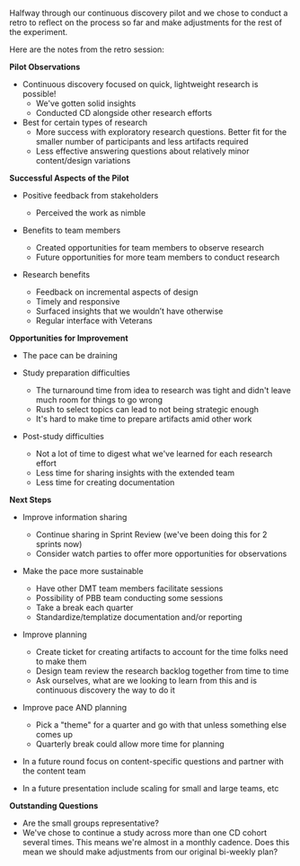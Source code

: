 Halfway through our continuous discovery pilot and we chose to conduct a retro to reflect on the process so far and make adjustments for the rest of the experiment.

Here are the notes from the retro session:

**Pilot Observations**
- Continuous discovery focused on quick, lightweight research is possible!
     - We've gotten solid insights
     - Conducted CD alongside other research efforts
- Best for certain types of research
     - More success with exploratory research questions. Better fit for the smaller number of participants and less artifacts required
     - Less effective answering questions about relatively minor content/design variations


**Successful Aspects of the Pilot**
- Positive feedback from stakeholders
     - Perceived the work as nimble

- Benefits to team members
     - Created opportunities for team members to observe research
     - Future opportunities for more team members to conduct research

- Research benefits
     - Feedback on incremental aspects of design
    - Timely and responsive
     - Surfaced insights that we wouldn’t have otherwise
     - Regular interface with Veterans

**Opportunities for Improvement**
- The pace can be draining

- Study preparation difficulties
     - The turnaround time from idea to research was tight and didn't leave much room for things to go wrong
     - Rush to select topics can lead to not being strategic enough
     - It's hard to make time to prepare artifacts amid other work

- Post-study difficulties
     - Not a lot of time to digest what we've learned for each research effort
     - Less time for sharing insights with the extended team
     - Less time for creating documentation

**Next Steps**

- Improve information sharing
     - Continue sharing in Sprint Review (we've been doing this for 2 sprints now)
     - Consider watch parties to offer more opportunities for observations

- Make the pace more sustainable
     - Have other DMT team members facilitate sessions
     - Possibility of PBB team conducting some sessions
     - Take a break each quarter
     - Standardize/templatize documentation and/or reporting
       
- Improve planning
     - Create ticket for creating artifacts to account for the time folks need to make them
     - Design team review the research backlog together from time to time
     - Ask ourselves, what are we looking to learn from this and is continuous discovery the way to do it

- Improve pace AND planning
     - Pick a "theme" for a quarter and go with that unless something else comes up
     - Quarterly break could allow more time for planning

- In a future round focus on content-specific questions and partner with the content team

- In a future presentation include scaling for small and large teams, etc

**Outstanding Questions**
- Are the small groups representative?
- We've chose to continue a study across more than one CD cohort several times. This means we're almost in a monthly cadence. Does this mean we should make adjustments from our original bi-weekly plan?
